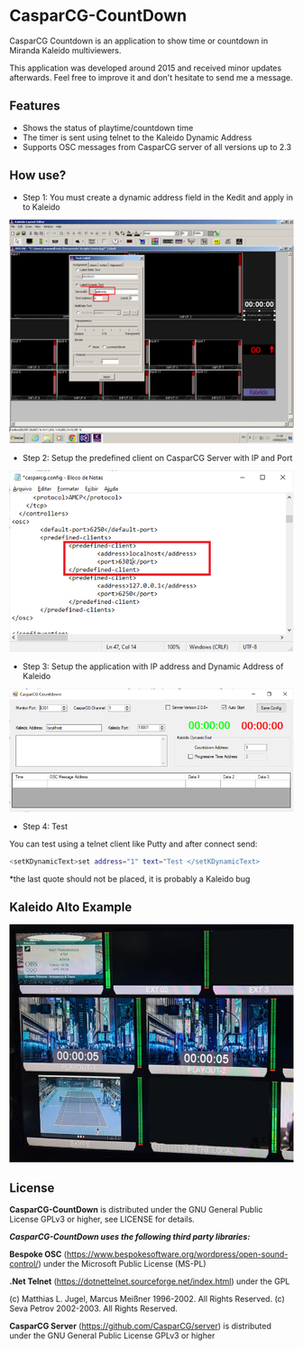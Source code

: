 # CasparCG-CountDown

CasparCG Countdown is an application to show time or countdown in Miranda Kaleido multiviewers.

This application was developed around 2015 and received minor updates afterwards. Feel free to improve it and don't hesitate to send me a message.

## Features

- Shows the status of playtime/countdown time
- The timer is sent using telnet to the Kaleido Dynamic Address
- Supports OSC messages from CasparCG server of all versions up to 2.3

## How use?
- Step 1: You must create a dynamic address field in the Kedit and apply in to Kaleido

![N|Solid](https://github.com/maxmuzy/CasparCG-CountDown/blob/main/Kaleido%20example/kedit.png)

- Step 2: Setup the predefined client on CasparCG Server with IP and Port

![N|Solid](https://github.com/maxmuzy/CasparCG-CountDown/blob/main/Kaleido%20example/server.png)


- Step 3: Setup the application with IP address and Dynamic Address of Kaleido

![N|Solid](https://github.com/maxmuzy/CasparCG-CountDown/blob/main/Kaleido%20example/countdown.png)


- Step 4: Test

You can test using a telnet client like Putty and after connect send:

```sh
<setKDynamicText>set address="1" text="Test </setKDynamicText>
```
*the last quote should not be placed, it is probably a Kaleido bug

## Kaleido Alto Example

![N|Solid](https://github.com/maxmuzy/CasparCG-CountDown/blob/main/Kaleido%20example/Kaleido.jpeg)



## License

**CasparCG-CountDown** is distributed under the GNU General Public License GPLv3 or higher, see LICENSE for details.

***CasparCG-CountDown uses the following third party libraries:***

**Bespoke OSC** (https://www.bespokesoftware.org/wordpress/open-sound-control/) under the Microsoft Public License (MS-PL)

**.Net Telnet** (https://dotnettelnet.sourceforge.net/index.html) under the GPL

(c) Matthias L. Jugel, Marcus Meißner 1996-2002. All Rights Reserved.
(c) Seva Petrov 2002-2003. All Rights Reserved.

**CasparCG Server** (https://github.com/CasparCG/server) is distributed under the GNU General Public License GPLv3 or higher
